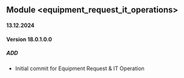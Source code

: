 ## Module <equipment_request_it_operations>

#### 13.12.2024
#### Version 18.0.1.0.0
##### ADD
- Initial commit for Equipment Request & IT Operation

